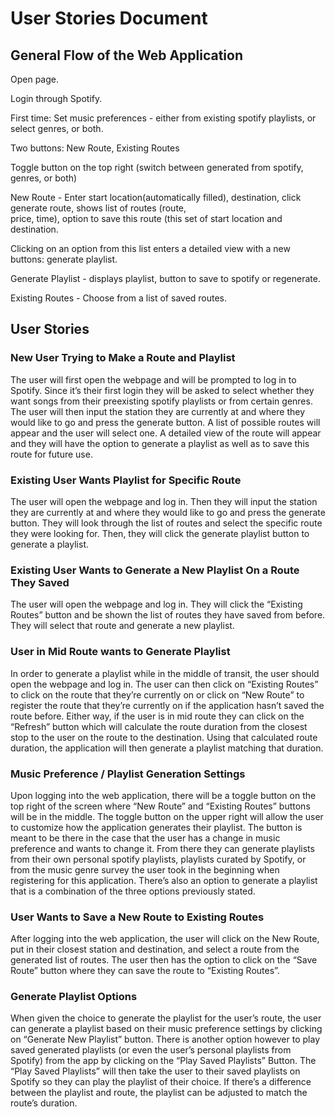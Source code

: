 # User Stories Document  

## General Flow of the Web Application
  Open page.
  
  Login through Spotify.
  
  First time: Set music preferences - either from existing spotify playlists, or select genres, or both.
  
  Two buttons: New Route, Existing Routes
  
  Toggle button on the top right (switch between generated from spotify, genres, or both)
   
   New Route - Enter start location(automatically filled), destination, click generate route, shows list of routes (route,   
   price, time), option to save this route (this set of start location and destination.

   Clicking on an option from this list enters a detailed view with a new buttons: generate playlist.

   Generate Playlist - displays playlist, button to save to spotify or regenerate.
    
   Existing Routes - Choose from a list of saved routes.

## User Stories 

### New User Trying to Make a Route and Playlist
   The user will first open the webpage and will be prompted to log in to Spotify. Since it’s their first login they will be asked to select whether they want songs from their preexisting spotify playlists or from certain genres. The user will then input the station they are currently at and where they would like to go and press the generate button. A list of possible routes will appear and the user will select one. A detailed view of the route will appear and they will have the option to generate a playlist as well as to save this route for future use.

### Existing User Wants Playlist for Specific Route
  The user will open the webpage and log in. Then they will input the station they are currently at and where they would like to go and press the generate button. They will look through the list of routes and select the specific route they were looking for. Then, they will click the generate playlist button to generate a playlist.

### Existing User Wants to Generate a New Playlist On a Route They Saved
  The user will open the webpage and log in. They will click the “Existing Routes” button and be shown the list of routes they have saved from before. They will select that route and generate a new playlist.

### User in Mid Route wants to Generate Playlist
  In order to generate a playlist while in the middle of transit, the user should open the webpage and log in. The user can then click on “Existing Routes” to click on the route that they’re currently on or click on “New Route” to register the route that they’re currently on if the application hasn’t saved the route before. Either way, if the user is in mid route they can click on the “Refresh” button which will calculate the route duration from the closest stop to the user on the route to the destination. Using that calculated route duration, the application will then generate a playlist matching that duration.

### Music Preference / Playlist Generation Settings
  Upon logging into the web application, there will be a toggle button on the top right of the screen where “New Route” and “Existing Routes” buttons will be in the middle. The toggle button on the upper right will allow the user to customize how the application generates their playlist. The button is meant to be there in the case that the user has a change in music preference and wants to change it. From there they can generate playlists from their own personal spotify playlists, playlists curated by Spotify, or from the music genre survey the user took in the beginning when registering for this application. There’s also an option to generate a playlist that is a combination of the three options previously stated.

### User Wants to Save a New Route to Existing Routes
  After logging into the web application, the user will click on the New Route, put in their closest station and destination, and select a route from the generated list of routes. The user then has the option to click on the “Save Route” button where they can save the route to “Existing Routes”.

### Generate Playlist Options
  When given the choice to generate the playlist for the user’s route, the user can generate a playlist based on their music preference settings by clicking on “Generate New Playlist” button. There is another option however to play saved generated playlists (or even the user’s personal playlists from Spotify) from the app by clicking on the “Play Saved Playlists” Button. The “Play Saved Playlists” will then take the user to their saved playlists on Spotify so they can play the playlist of their choice. If there’s a difference between the playlist and route, the playlist can be adjusted to match the route’s duration.
